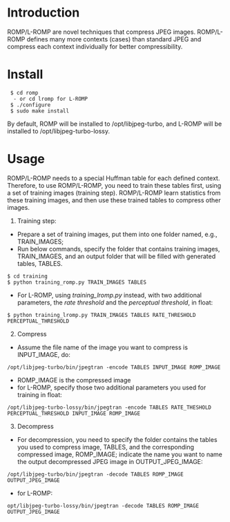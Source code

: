 # Introduction
ROMP/L-ROMP are novel techniques that compress JPEG images. ROMP/L-ROMP defines many more contexts (cases) than standard JPEG and compress each context individually for better compressibility.

# Install
```
 $ cd romp
  - or cd lromp for L-ROMP
 $ ./configure
 $ sudo make install
```
By default, ROMP will be installed to /opt/libjpeg-turbo, and L-ROMP will be installed to /opt/libjpeg-turbo-lossy.

# Usage
ROMP/L-ROMP needs to a special Huffman table for each defined context. Therefore, to use ROMP/L-ROMP, you need to train these tables first, using a set of training images (training step). ROMP/L-ROMP learn statistics from these training images, and then use these trained tables to compress other images.

1. Training step:
 - Prepare a set of training images, put them into one folder named, e.g., TRAIN_IMAGES;
 - Run below commands, specify the folder that contains training images, TRAIN_IMAGES, and an output folder that will be filled with generated tables, TABLES.
  ```
  $ cd training
  $ python training_romp.py TRAIN_IMAGES TABLES
  ```
   - For L-ROMP, using *training_lromp.py* instead, with two additional parameters, the *rate threshold* and the *perceptual threshold*, in float:
  ```
  $ python training_lromp.py TRAIN_IMAGES TABLES RATE_THRESHOLD PERCEPTUAL_THRESHOLD
  ```
 
2. Compress
  - Assume the file name of the image you want to compress is INPUT_IMAGE, do:
   ```
   /opt/libjpeg-turbo/bin/jpegtran -encode TABLES INPUT_IMAGE ROMP_IMAGE
   ```
  - ROMP_IMAGE is the compressed image
  - for L-ROMP, specify those two additional parameters you used for training in float:
   ```
   /opt/libjpeg-turbo-lossy/bin/jpegtran -encode TABLES RATE_THESHOLD PERCEPTUAL_THRESHOLD INPUT_IMAGE ROMP_IMAGE 
   ```

3. Decompress
  - For decompression, you need to specify the folder contains the tables you used to compress image, TABLES, and the corresponding compressed image, ROMP_IMAGE; indicate the name you want to name the output decompressed JPEG image in OUTPUT_JPEG_IMAGE:
   ```
   /opt/libjpeg-turbo/bin/jpegtran -decode TABLES ROMP_IMAGE OUTPUT_JPEG_IMAGE
   ```
  - for L-ROMP: 
   ```
  opt/libjpeg-turbo-lossy/bin/jpegtran -decode TABLES ROMP_IMAGE OUTPUT_JPEG_IMAGE
   ```
